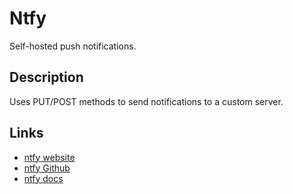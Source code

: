 # Ntfy

Self-hosted push notifications.

## Description

Uses PUT/POST methods to send notifications to a custom server.

## Links

- [ntfy website](https://ntfy.sh)
- [ntfy Github](https://github.com/binwiederhier/ntfy)
- [ntfy docs](https://docs.ntfy.sh)
